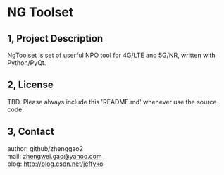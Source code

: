 NG Toolset
=====

1, Project Description
-----
NgToolset is set of userful NPO tool for 4G/LTE and 5G/NR, written with Python/PyQt.

2, License
-----
TBD. Please always include this 'README.md' whenever use the source code.

3, Contact
-----
author: github/zhenggao2<br>
mail: zhengwei.gao@yahoo.com<br>
blog: http://blog.csdn.net/jeffyko
